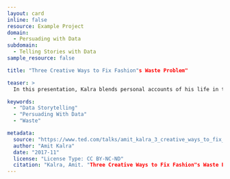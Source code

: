 ```yaml
---
layout: card
inline: false
resource: Example Project
domain:
  - Persuading with Data
subdomain:
  - Telling Stories with Data
sample_resource: false

title: "Three Creative Ways to Fix Fashion"s Waste Problem"

teaser: >
  In this presentation, Kalra blends personal accounts of his life in the fashion industry with data about consumer habits, the afterlives of our clothes, and the natural resources used to create new garments. The fashion industry"s environmental footprint is second only to oil and gas, and Kalra excels at framing the industry"s waste statistics through analogies and images that put these numbers into sharp perspective for a lay audience. On the basis of this data, he then proposes a series of solutions (composable fabrics, recyclable clothing, dying clothes with spices instead of chemicals) that each promise to bring measurable reductions in waste. As a model for student presentations, Kalra"s talk is particularly notable the rhetorical strategies he uses to make giant, global statistics resonate clearly and vividly on a personal scale.

keywords:
  - "Data Storytelling"
  - "Persuading With Data"
  - "Waste"

metadata:
  source: "https://www.ted.com/talks/amit_kalra_3_creative_ways_to_fix_fashion_s_waste_problem?subtitle=en&trigger=5s"
  author: "Amit Kalra"
  date: "2017-11"
  license: "License Type: CC BY-NC-ND"
  citation: "Kalra, Amit. "Three Creative Ways to Fix Fashion"s Waste Problem." TED Talk, 2023. https://www.ted.com/talks/amit_kalra_3_creative_ways_to_fix_fashion_s_waste_problem?subtitle=en&trigger=5s"
---
```

